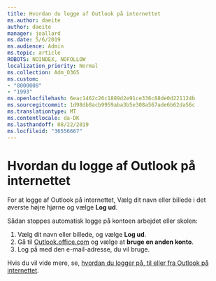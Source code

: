 ```yaml
---
title: Hvordan du logge af Outlook på internettet
ms.author: daeite
author: daeite
manager: joallard
ms.date: 5/6/2019
ms.audience: Admin
ms.topic: article
ROBOTS: NOINDEX, NOFOLLOW
localization_priority: Normal
ms.collection: Adm_O365
ms.custom:
- "8000008"
- "1993"
ms.openlocfilehash: 6eac1462c26c1889d2e91ce336c88de0d221124b
ms.sourcegitcommit: 1d98db8acb9959aba3b5e308a567ade6b62da56c
ms.translationtype: MT
ms.contentlocale: da-DK
ms.lasthandoff: 08/22/2019
ms.locfileid: "36556667"
---
```

# <a name="how-to-sign-out-of-outlook-on-the-web"></a>Hvordan du logge af Outlook på internettet

For at logge af Outlook på internettet, Vælg dit navn eller billede i det øverste højre hjørne og vælge **Log ud**.

Sådan stoppes automatisk logge på kontoen arbejdet eller skolen:

1. Vælg dit navn eller billede, og vælge **Log ud**.
1. Gå til [Outlook.office.com](https://outlook.office.com/) og vælge at **bruge en anden konto**.
1. Log på med den e-mail-adresse, du vil bruge.

Hvis du vil vide mere, se, [hvordan du logger på, til eller fra Outlook på internettet](https://support.office.com/article/763fab4d-0138-4814-b450-37fc286bcb79).